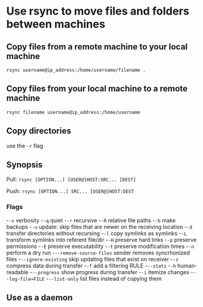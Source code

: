 # Use rsync to move files and folders between machines

## Copy files from a remote machine to your local machine

`rsync username@ip_address:/home/username/filename .`

## Copy files from your local machine to a remote machine

`rsync filename username@ip_address:/home/username`

## Copy directories

use the `-r` flag

## Synopsis

Pull: `rsync [OPTION...] [USER@]HOST:SRC... [DEST]`

Push: `rsync [OPTION...] SRC... [USER@]HOST:DEST`

### Flags

-`-v` verbosity
-`-q` quiet
-`-r` recursive
-`-R` relative file paths
-`-b` make backups
-`-u` update: skip files that are newer on the receiving location
-`-d` transfer directories without recursing
-`-l` copy symlinks as symlinks
-`-L` transform symlinks into referent file/dir
-`-H` preserve hard links
-`-p` preserve permissions
-`-E` preserve executability
-`-t` preserve modification times
-`-n` perform a dry run
-`--remove-source-files` sender removes syncrhonized files
-`--ignore-existing` skip updating files that exist on receiver
-`-z` compress data during transfer
-`-f` add a filtering RULE
-`--stats`
-`-h` human-readable
-`--progress` show progress during transfer
-`-i` itemize changes
-`--log-file=FILE`
-`--list-only` list files instead of copying them

## Use as a daemon
